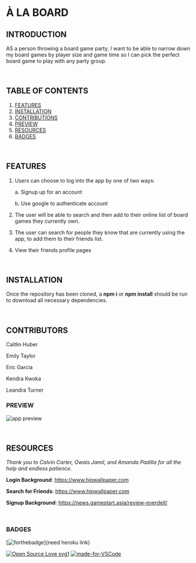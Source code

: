 # À LA BOARD

## INTRODUCTION

AS a person throwing a board game party, I want to be able to narrow down my board games by player size and game time so I can pick the perfect board game to play with any party group.

<br>

## TABLE OF CONTENTS

1. [FEATURES](#features)
2. [INSTALLATION](#installation)
3. [CONTRIBUTIONS](#contributions)
4. [PREVIEW](#preview)
4. [RESOURCES](#resources)
5. [BADGES](#badges)

<br>

## FEATURES

1. Users can choose to log into the app by one of two ways:

   a. Signup up for an account
   
   b. Use google to authenticate account

2. The user will be able to search and then add to their online list of board games they currently own.

3. The user can search for people they know that are currently using the app, to add them to their friends list.

4. View their friends profile pages



<br>

## INSTALLATION

Once the repository has been cloned, a **npm i** or **npm install** should be run to download all necessary dependencies.

<br>

## CONTRIBUTORS

Caitlin Huber

Emily Taylor

Eric Garcia

Kendra Kwoka

Leandra Turner




### PREVIEW

![app preview](./images/preview1.png)


<br>

## RESOURCES

*Thank you to Calvin Carter, Owais Jamil, and Amanda Padilla for all the help and endless patience.*

**Login Background**: https://www.hipwallpaper.com

**Search for Friends**: https://www.hipwallpaper.com

**Signup Background**: https://news.gamestart.asia/review-everdell/

<br>

### BADGES


[![forthebadge](https://forthebadge.com/images/badges/check-it-out.svg)](need heroku link)

[![Open Source Love svg1](https://badges.frapsoft.com/os/v1/open-source.svg?v=103)](https://github.com/emilyporterfieldtaylor/project_3)
[![made-for-VSCode](https://img.shields.io/badge/Made%20for-VSCode-1f425f.svg)](https://code.visualstudio.com/)

